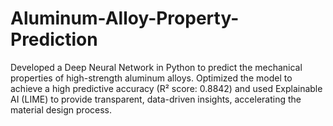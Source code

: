 # Aluminum-Alloy-Property-Prediction
Developed a Deep Neural Network in Python to predict the mechanical properties of high-strength aluminum alloys. Optimized the model to achieve a high predictive accuracy (R² score: 0.8842) and used Explainable AI (LIME) to provide transparent, data-driven insights, accelerating the material design process. 

